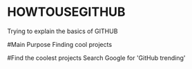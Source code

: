 # HOWTOUSEGITHUB
Trying to explain the basics of GITHUB

#Main Purpose
Finding cool projects

#Find the coolest projects
Search Google for 'GitHub trending'

